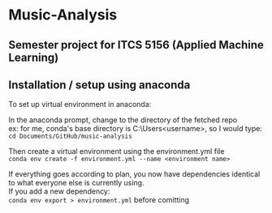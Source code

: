 # Music-Analysis
## Semester project for ITCS 5156 (Applied Machine Learning)

## Installation / setup using anaconda

To set up virtual environment in anaconda: 

In the anaconda prompt, change to the directory of the fetched repo<br>
ex: for me, conda's base directory is C:\Users\<username>\, so I would type: <br>
`cd Documents/GitHub/music-analysis`<br>

Then create a virtual environment using the environment.yml file <br>
`conda env create -f environment.yml --name <environment name>`

If everything goes according to plan, you now have dependencies identical to what everyone else is currently using. <br>
If you add a new dependency: <br>
`conda env export > environment.yml` before comitting
